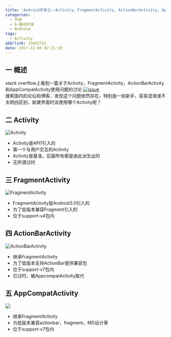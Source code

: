 ```yaml
---
title: 'Android开发之——Activity，FragmentActivity, ActionBarActivity, AppCompatActivity'
categories:
  - 开发
  - D-移动开发
  - Android
tags:
  - Activity
abbrlink: 23d25721
date: 2017-12-06 02:31:19
---
```

## 一 概述

stack overflow上看到一篇关于Activity，FragmentActivity，ActionBarActivity和AppCompatActivity使用问题的讨论 
[![issue][1]][2]  
搜索国内的论坛和博客，发现这个问题依然存在，特别是一些新手，容易混淆或不太明白区别，新建界面时该使用哪个Activity呢？

<!--more-->
## 二 Activity  
![Activity][3] 
- Activity是API1引入的
- 第一个与用户交互的Activity
- Activity是基准，后面所有都是由此派生出的
- 无所谓过时   

## 三 FragmentActivity  
![FragmentActivity][4]
- FragmentActivity是Android3.0引入的
- 为了低版本兼容Fragment引入的
- 位于support-v4包内

## 四 ActionBarActivity
![ActionBarActivity][5]  
- 继承FragmentActivity
- 为了低版本支持ActionBar提供兼容包
- 位于support-v7包内
- 已过时，被AppcompatActivity取代

## 五 AppCompatActivity  
![][6]
- 继承FragmentActivity
- 为低版本兼容actionbar，fragment，MD设计等
- 位于support-v7包内


[1]: https://fastly.jsdelivr.net/gh/PGzxc/CDN@master/blog-image/android-activity-isue.png
[2]: https://stackoverflow.com/questions/31297246/activity-appcompatactivity-fragmentactivity-and-actionbaractivity-when-to-us#
[3]: https://fastly.jsdelivr.net/gh/PGzxc/CDN@master/blog-image/android-Activity.png
[4]: https://fastly.jsdelivr.net/gh/PGzxc/CDN@master/blog-image/android-FragmentActivity.png
[5]: https://fastly.jsdelivr.net/gh/PGzxc/CDN@master/blog-image/android-ActionBarActivity.png
[6]: https://fastly.jsdelivr.net/gh/PGzxc/CDN@master/blog-image/android-AppCompatActivity.png